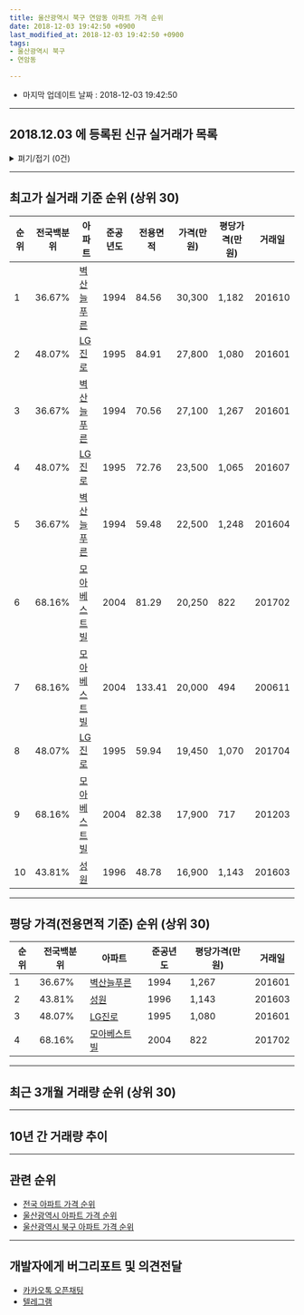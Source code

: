 ```yaml
---
title: 울산광역시 북구 연암동 아파트 가격 순위
date: 2018-12-03 19:42:50 +0900
last_modified_at: 2018-12-03 19:42:50 +0900
tags:
- 울산광역시 북구
- 연암동

---
```


* 마지막 업데이트 날짜 : 2018-12-03 19:42:50

---

## 2018.12.03 에 등록된 신규 실거래가 목록

<details>
<summary>펴기/접기 (0건)</summary>
<div markdown="1">

|아파트|전국백분위|준공년도|전용면적|가격(만원)|평당가격(만원)|거래일|
|---|---|---|---|---|---|---|
|없음|||||||


</div>
</details>

---

## 최고가 실거래 기준 순위 (상위 30)


|순위|전국백분위|아파트|준공년도|전용면적|가격(만원)|평당가격(만원)|거래일|
|---|---|---|---|---|---|---|---|
|1|36.67%|[벽산늘푸른](https://search.naver.com/search.naver?query=%EC%9A%B8%EC%82%B0%EA%B4%91%EC%97%AD%EC%8B%9C+%EB%B6%81%EA%B5%AC+%EC%97%B0%EC%95%94%EB%8F%99+%EB%B2%BD%EC%82%B0%EB%8A%98%ED%91%B8%EB%A5%B8)|1994|84.56|30,300|1,182|201610|
|2|48.07%|[LG진로](https://search.naver.com/search.naver?query=%EC%9A%B8%EC%82%B0%EA%B4%91%EC%97%AD%EC%8B%9C+%EB%B6%81%EA%B5%AC+%EC%97%B0%EC%95%94%EB%8F%99+LG%EC%A7%84%EB%A1%9C)|1995|84.91|27,800|1,080|201601|
|3|36.67%|[벽산늘푸른](https://search.naver.com/search.naver?query=%EC%9A%B8%EC%82%B0%EA%B4%91%EC%97%AD%EC%8B%9C+%EB%B6%81%EA%B5%AC+%EC%97%B0%EC%95%94%EB%8F%99+%EB%B2%BD%EC%82%B0%EB%8A%98%ED%91%B8%EB%A5%B8)|1994|70.56|27,100|1,267|201601|
|4|48.07%|[LG진로](https://search.naver.com/search.naver?query=%EC%9A%B8%EC%82%B0%EA%B4%91%EC%97%AD%EC%8B%9C+%EB%B6%81%EA%B5%AC+%EC%97%B0%EC%95%94%EB%8F%99+LG%EC%A7%84%EB%A1%9C)|1995|72.76|23,500|1,065|201607|
|5|36.67%|[벽산늘푸른](https://search.naver.com/search.naver?query=%EC%9A%B8%EC%82%B0%EA%B4%91%EC%97%AD%EC%8B%9C+%EB%B6%81%EA%B5%AC+%EC%97%B0%EC%95%94%EB%8F%99+%EB%B2%BD%EC%82%B0%EB%8A%98%ED%91%B8%EB%A5%B8)|1994|59.48|22,500|1,248|201604|
|6|68.16%|[모아베스트빌](https://search.naver.com/search.naver?query=%EC%9A%B8%EC%82%B0%EA%B4%91%EC%97%AD%EC%8B%9C+%EB%B6%81%EA%B5%AC+%EC%97%B0%EC%95%94%EB%8F%99+%EB%AA%A8%EC%95%84%EB%B2%A0%EC%8A%A4%ED%8A%B8%EB%B9%8C)|2004|81.29|20,250|822|201702|
|7|68.16%|[모아베스트빌](https://search.naver.com/search.naver?query=%EC%9A%B8%EC%82%B0%EA%B4%91%EC%97%AD%EC%8B%9C+%EB%B6%81%EA%B5%AC+%EC%97%B0%EC%95%94%EB%8F%99+%EB%AA%A8%EC%95%84%EB%B2%A0%EC%8A%A4%ED%8A%B8%EB%B9%8C)|2004|133.41|20,000|494|200611|
|8|48.07%|[LG진로](https://search.naver.com/search.naver?query=%EC%9A%B8%EC%82%B0%EA%B4%91%EC%97%AD%EC%8B%9C+%EB%B6%81%EA%B5%AC+%EC%97%B0%EC%95%94%EB%8F%99+LG%EC%A7%84%EB%A1%9C)|1995|59.94|19,450|1,070|201704|
|9|68.16%|[모아베스트빌](https://search.naver.com/search.naver?query=%EC%9A%B8%EC%82%B0%EA%B4%91%EC%97%AD%EC%8B%9C+%EB%B6%81%EA%B5%AC+%EC%97%B0%EC%95%94%EB%8F%99+%EB%AA%A8%EC%95%84%EB%B2%A0%EC%8A%A4%ED%8A%B8%EB%B9%8C)|2004|82.38|17,900|717|201203|
|10|43.81%|[성원](https://search.naver.com/search.naver?query=%EC%9A%B8%EC%82%B0%EA%B4%91%EC%97%AD%EC%8B%9C+%EB%B6%81%EA%B5%AC+%EC%97%B0%EC%95%94%EB%8F%99+%EC%84%B1%EC%9B%90)|1996|48.78|16,900|1,143|201603|


---

## 평당 가격(전용면적 기준) 순위 (상위 30)


|순위|전국백분위|아파트|준공년도|평당가격(만원)|거래일|
|---|---|---|---|---|---|
|1|36.67%|[벽산늘푸른](https://search.naver.com/search.naver?query=%EC%9A%B8%EC%82%B0%EA%B4%91%EC%97%AD%EC%8B%9C+%EB%B6%81%EA%B5%AC+%EC%97%B0%EC%95%94%EB%8F%99+%EB%B2%BD%EC%82%B0%EB%8A%98%ED%91%B8%EB%A5%B8)|1994|1,267|201601|
|2|43.81%|[성원](https://search.naver.com/search.naver?query=%EC%9A%B8%EC%82%B0%EA%B4%91%EC%97%AD%EC%8B%9C+%EB%B6%81%EA%B5%AC+%EC%97%B0%EC%95%94%EB%8F%99+%EC%84%B1%EC%9B%90)|1996|1,143|201603|
|3|48.07%|[LG진로](https://search.naver.com/search.naver?query=%EC%9A%B8%EC%82%B0%EA%B4%91%EC%97%AD%EC%8B%9C+%EB%B6%81%EA%B5%AC+%EC%97%B0%EC%95%94%EB%8F%99+LG%EC%A7%84%EB%A1%9C)|1995|1,080|201601|
|4|68.16%|[모아베스트빌](https://search.naver.com/search.naver?query=%EC%9A%B8%EC%82%B0%EA%B4%91%EC%97%AD%EC%8B%9C+%EB%B6%81%EA%B5%AC+%EC%97%B0%EC%95%94%EB%8F%99+%EB%AA%A8%EC%95%84%EB%B2%A0%EC%8A%A4%ED%8A%B8%EB%B9%8C)|2004|822|201702|


---

## 최근 3개월 거래량 순위 (상위 30)


<div style="width:100%;">
    <canvas id="deal_count_ranking" height="250"></canvas>
</div>


<script>
new Chart(document.getElementById("deal_count_ranking"), {
    type: 'horizontalBar',
    data: {
        labels: ['벽산늘푸른', '성원', 'LG진로'],
        datasets: [{
            label: '실거래 수',
            data: [4, 2, 2],
            borderColor: "rgba(255, 0, 128, 1)",
            backgroundColor: "rgba(255, 0, 128, 0.5)",
            fill: false,
        }]
    },
    options: {
        responsive: true,
        title: {
            display: true,
            text: '최근 3개월 거래량 순위'
        },
        tooltips: {
            mode: 'index',
            intersect: false,
            callbacks: {
                title: function(tooltipItems, data) {
                    return "실거래 수:";
                },
                label: function(tooltipItem, data) {
                    return data.labels[tooltipItem.index] + ": " + tooltipItem.xLabel;
                }
            }
        },
        hover: {
            mode: 'nearest',
            intersect: true
        },
        scales: {
            xAxes: [{
                display: true,
                scaleLabel: {
                    display: true,
                    labelString: '실거래 수'
                },
                ticks: {
                    suggestedMin: 0,
                }
            }],
            yAxes: [{
                display: true,
                ticks: {
                    autoSkip: false,
                    callback: function(value, index, values) {
                        if (value.length > 15)
                            return value.substr(0, 13) + "...";
                        else
                            return value;
                    }
                },
                scaleLabel: {
                    display: false,
                }
            }]
        }
    }
});

</script>


---

## 10년 간 거래량 추이


<div style="width:100%;">
    <canvas id="deal_progress" height="250"></canvas>
</div>

<script>
new Chart(document.getElementById("deal_progress"), {
    type: 'line',
    data: {
        labels: ['200812','200901','200902','200903','200904','200905','200906','200907','200908','200909','200910','200911','200912','201001','201002','201003','201004','201005','201006','201007','201008','201009','201010','201011','201012','201101','201102','201103','201104','201105','201106','201107','201108','201109','201110','201111','201112','201201','201202','201203','201204','201205','201206','201207','201208','201209','201210','201211','201212','201301','201302','201303','201304','201305','201306','201307','201308','201309','201310','201311','201312','201401','201402','201403','201404','201405','201406','201407','201408','201409','201410','201411','201412','201501','201502','201503','201504','201505','201506','201507','201508','201509','201510','201511','201512','201601','201602','201603','201604','201605','201606','201607','201608','201609','201610','201611','201612','201701','201702','201703','201704','201705','201706','201707','201708','201709','201710','201711','201712','201801','201802','201803','201804','201805','201806','201807','201808','201809','201810','201811','201812'],
        datasets: [{
            label: '실거래 수',
            pointRadius: 1,
            data: [5, 5, 12, 19, 27, 15, 11, 10, 13, 17, 19, 11, 9, 14, 9, 20, 14, 9, 13, 9, 8, 9, 19, 16, 20, 15, 14, 19, 9, 11, 7, 9, 13, 10, 19, 8, 19, 4, 8, 15, 10, 10, 11, 9, 8, 13, 18, 11, 11, 11, 9, 20, 13, 14, 3, 10, 7, 14, 20, 24, 15, 14, 8, 14, 18, 20, 15, 12, 7, 13, 21, 13, 6, 11, 13, 20, 13, 9, 10, 13, 8, 10, 17, 18, 10, 6, 8, 16, 14, 3, 8, 9, 8, 12, 13, 12, 8, 12, 6, 12, 13, 7, 6, 14, 7, 7, 11, 9, 5, 7, 5, 7, 5, 11, 4, 3, 3, 7, 6, 2, 0],
            borderColor: "rgba(255, 201, 14, 1)",
            backgroundColor: "rgba(255, 201, 14, 0.5)",
            fill: true,
        }]
    },
    options: {
        responsive: true,
        title: {
            display: true,
            text: '10년간 거래량 추이'
        },
        tooltips: {
            mode: 'index',
            intersect: false,
        },
        hover: {
            mode: 'nearest',
            intersect: true
        },
        scales: {
            xAxes: [{
                display: true,
                scaleLabel: {
                    display: true,
                    labelString: '년/월'
                }
            }],
            yAxes: [{
                display: true,
                ticks: {
                    suggestedMin: 0,
                },
                scaleLabel: {
                    display: true,
                    labelString: '실거래 수'
                }
            }]
        }
    }
});

</script>


---

## 관련 순위

- [전국 아파트 가격 순위](https://inasie.github.io/apt-ranking/전국)
- [울산광역시 아파트 가격 순위](https://inasie.github.io/apt-ranking/울산광역시)
- [울산광역시 북구 아파트 가격 순위](https://inasie.github.io/apt-ranking/울산광역시-북구)


---

## 개발자에게 버그리포트 및 의견전달

- [카카오톡 오픈채팅](https://open.kakao.com/o/gLJUAP4)
- [텔레그램](https://t.me/inasie)

